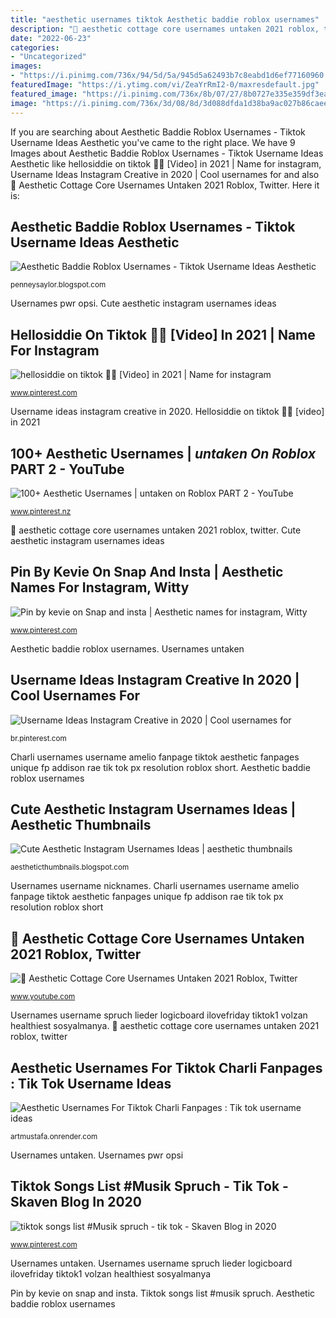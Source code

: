 ```yaml
---
title: "aesthetic usernames tiktok Aesthetic baddie roblox usernames"
description: "🌿 aesthetic cottage core usernames untaken 2021 roblox, twitter"
date: "2022-06-23"
categories:
- "Uncategorized"
images:
- "https://i.pinimg.com/736x/94/5d/5a/945d5a62493b7c8eabd1d6ef77160960.jpg"
featuredImage: "https://i.ytimg.com/vi/ZeaYrRmI2-0/maxresdefault.jpg"
featured_image: "https://i.pinimg.com/736x/8b/07/27/8b0727e335e359df3ea8342a9daabcad.jpg"
image: "https://i.pinimg.com/736x/3d/08/8d/3d088dfda1d38ba9ac027b86caeee1cc.jpg"
---
```


If you are searching about Aesthetic Baddie Roblox Usernames - Tiktok Username Ideas Aesthetic you've came to the right place. We have 9 Images about Aesthetic Baddie Roblox Usernames - Tiktok Username Ideas Aesthetic like hellosiddie on tiktok 🏴‍☠️ [Video] in 2021 | Name for instagram, Username Ideas Instagram Creative in 2020 | Cool usernames for and also 🌿 Aesthetic Cottage Core Usernames Untaken 2021 Roblox, Twitter. Here it is:

## Aesthetic Baddie Roblox Usernames - Tiktok Username Ideas Aesthetic

![Aesthetic Baddie Roblox Usernames - Tiktok Username Ideas Aesthetic](https://i.ytimg.com/vi/Tm2CCUuTExk/maxresdefault.jpg "🌿 aesthetic cottage core usernames untaken 2021 roblox, twitter")

<small>penneysaylor.blogspot.com</small>

Usernames pwr opsi. Cute aesthetic instagram usernames ideas

## Hellosiddie On Tiktok 🏴‍☠️ [Video] In 2021 | Name For Instagram

![hellosiddie on tiktok 🏴‍☠️ [Video] in 2021 | Name for instagram](https://i.pinimg.com/736x/8b/07/27/8b0727e335e359df3ea8342a9daabcad.jpg "Usernames pwr opsi")

<small>www.pinterest.com</small>

Username ideas instagram creative in 2020. Hellosiddie on tiktok 🏴‍☠️ [video] in 2021

## 100+ Aesthetic Usernames | *untaken On Roblox* PART 2 - YouTube

![100+ Aesthetic Usernames | *untaken on Roblox* PART 2 - YouTube](https://i.pinimg.com/736x/94/5d/5a/945d5a62493b7c8eabd1d6ef77160960.jpg "Cute aesthetic instagram usernames ideas")

<small>www.pinterest.nz</small>

🌿 aesthetic cottage core usernames untaken 2021 roblox, twitter. Cute aesthetic instagram usernames ideas

## Pin By Kevie On Snap And Insta | Aesthetic Names For Instagram, Witty

![Pin by kevie on Snap and insta | Aesthetic names for instagram, Witty](https://i.pinimg.com/originals/80/4d/7e/804d7ecf43b1b5348c053fc22570989f.jpg "🌿 aesthetic cottage core usernames untaken 2021 roblox, twitter")

<small>www.pinterest.com</small>

Aesthetic baddie roblox usernames. Usernames untaken

## Username Ideas Instagram Creative In 2020 | Cool Usernames For

![Username Ideas Instagram Creative in 2020 | Cool usernames for](https://i.pinimg.com/originals/21/25/15/212515af1714fb67daf647f2d13a238c.jpg "Usernames pwr opsi")

<small>br.pinterest.com</small>

Charli usernames username amelio fanpage tiktok aesthetic fanpages unique fp addison rae tik tok px resolution roblox short. Aesthetic baddie roblox usernames

## Cute Aesthetic Instagram Usernames Ideas | Aesthetic Thumbnails

![Cute Aesthetic Instagram Usernames Ideas | aesthetic thumbnails](https://i.pinimg.com/originals/df/48/87/df4887fed0ba71d6143bcd167eb754b8.jpg "Usernames username")

<small>aestheticthumbnails.blogspot.com</small>

Usernames username nicknames. Charli usernames username amelio fanpage tiktok aesthetic fanpages unique fp addison rae tik tok px resolution roblox short

## 🌿 Aesthetic Cottage Core Usernames Untaken 2021 Roblox, Twitter

![🌿 Aesthetic Cottage Core Usernames Untaken 2021 Roblox, Twitter](https://i.ytimg.com/vi/ZeaYrRmI2-0/maxresdefault.jpg "Cute aesthetic instagram usernames ideas")

<small>www.youtube.com</small>

Usernames username spruch lieder logicboard ilovefriday tiktok1 volzan healthiest sosyalmanya. 🌿 aesthetic cottage core usernames untaken 2021 roblox, twitter

## Aesthetic Usernames For Tiktok Charli Fanpages : Tik Tok Username Ideas

![Aesthetic Usernames For Tiktok Charli Fanpages : Tik tok username ideas](https://i.ytimg.com/vi/boXoUm-On5Q/hqdefault.jpg "Usernames username nicknames")

<small>artmustafa.onrender.com</small>

Usernames untaken. Usernames pwr opsi

## Tiktok Songs List #Musik Spruch - Tik Tok - Skaven Blog In 2020

![tiktok songs list #Musik spruch - tik tok - Skaven Blog in 2020](https://i.pinimg.com/736x/3d/08/8d/3d088dfda1d38ba9ac027b86caeee1cc.jpg "Usernames pwr opsi")

<small>www.pinterest.com</small>

Usernames untaken. Usernames username spruch lieder logicboard ilovefriday tiktok1 volzan healthiest sosyalmanya

Pin by kevie on snap and insta. Tiktok songs list #musik spruch. Aesthetic baddie roblox usernames
